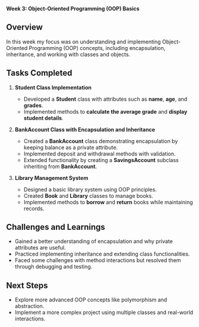 **Week 3: Object-Oriented Programming (OOP) Basics**

## **Overview**
In this week my focus was on understanding and implementing Object-Oriented Programming (OOP) concepts, including encapsulation, inheritance, and working with classes and objects.

## **Tasks Completed**

1. **Student Class Implementation**
   - Developed a **Student** class with attributes such as **name**, **age**, and **grades**.
   - Implemented methods to **calculate the average grade** and **display student details**.

2. **BankAccount Class with Encapsulation and Inheritance**
   - Created a **BankAccount** class demonstrating encapsulation by keeping balance as a private attribute.
   - Implemented deposit and withdrawal methods with validation.
   - Extended functionality by creating a **SavingsAccount** subclass inheriting from **BankAccount**.

3. **Library Management System**
   - Designed a basic library system using OOP principles.
   - Created **Book** and **Library** classes to manage books.
   - Implemented methods to **borrow** and **return** books while maintaining records.

## **Challenges and Learnings**
- Gained a better understanding of encapsulation and why private attributes are useful.
- Practiced implementing inheritance and extending class functionalities.
- Faced some challenges with method interactions but resolved them through debugging and testing.

## **Next Steps**
- Explore more advanced OOP concepts like polymorphism and abstraction.
- Implement a more complex project using multiple classes and real-world interactions.

